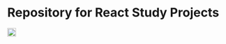 # Repository for React Study Projects

<img src="https://cdn-icons-png.flaticon.com/512/5082/5082720.png" width="20" height="20" />
